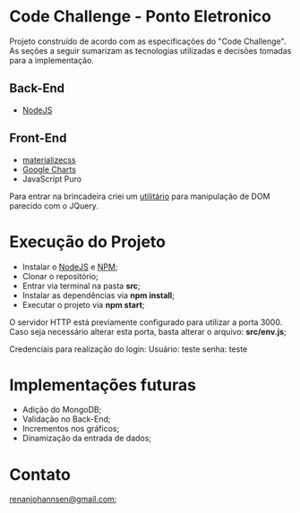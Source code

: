 # Code Challenge - Ponto Eletronico

Projeto construído de acordo com as especificações do "Code Challenge". 
As seções a seguir sumarizam as tecnologias utilizadas e decisões tomadas para a implementação.

## Back-End
- [NodeJS](https://nodejs.org/en/)

## Front-End
- [materializecss](http://materializecss.com/)
- [Google Charts](https://developers.google.com/chart/)
- JavaScript Puro

Para entrar na brincadeira criei um [utilitário](./src/static/js/libs/my-util-jquery-style.js) para manipulação de DOM parecido com o JQuery.

# Execução do Projeto

- Instalar o [NodeJS](https://nodejs.org/en/) e [NPM](https://www.npmjs.com/);
- Clonar o repositório;
- Entrar via terminal na pasta **src**;
- Instalar as dependências via **npm install**;
- Executar o projeto via **npm start**;

O servidor HTTP está previamente configurado para utilizar a porta 3000. Caso seja necessário alterar esta porta, basta alterar o arquivo: **src/env.js**;

Credenciais para realização do login:
Usuário: teste
senha: teste

# Implementações futuras
- Adição do MongoDB;
- Validação no Back-End;
- Incrementos nos gráficos;
- Dinamização da entrada de dados;

# Contato

renanjohannsen@gmail.com;

